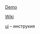 [Demo](https://everydayhero2000.github.io/rtui/styleguide/index.html)

[Wiki](https://github.com/EVERYDAYHERO2000/rtui/wiki)

[ui](https://github.com/EVERYDAYHERO2000/rtui/wiki/ui:-настройка) – инструкия